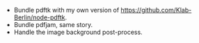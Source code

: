 * Bundle pdftk with my own version of https://github.com/Klab-Berlin/node-pdftk.
* Bundle pdfjam, same story.
* Handle the image background post-process.
